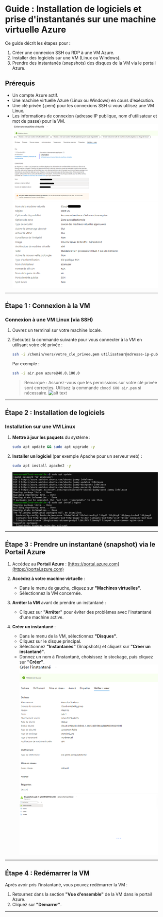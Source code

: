 # Guide : Installation de logiciels et prise d'instantanés sur une machine virtuelle Azure

Ce guide décrit les étapes pour :
1. Créer une connexion SSH ou RDP à une VM Azure.
2. Installer des logiciels sur une VM (Linux ou Windows).
3. Prendre des instantanés (snapshots) des disques de la VM via le portail Azure.

## Prérequis
- Un compte Azure actif.
- Une machine virtuelle Azure (Linux ou Windows) en cours d'exécution.
- Une clé privée (.pem) pour les connexions SSH si vous utilisez une VM Linux.
- Les informations de connexion (adresse IP publique, nom d'utilisateur et mot de passe) pour la VM.
![alt text](<creation de la vm.png>)
![alt text](<creation de la vm pt2.png>)
---

## Étape 1 : Connexion à la VM

### Connexion à une VM Linux (via SSH)

1. Ouvrez un terminal sur votre machine locale.
2. Exécutez la commande suivante pour vous connecter à la VM en utilisant votre clé privée :
   ```bash
   ssh -i /chemin/vers/votre_cle_privee.pem utilisateur@adresse-ip-publique
   ```
   Par exemple :
   ```bash
   ssh -i air.pem azure@40.0.100.0
   ```

   > Remarque : Assurez-vous que les permissions sur votre clé privée sont correctes. Utilisez la commande `chmod 600 air.pem` si nécessaire.
![alt text](<Connexion à la machine vituelle.png>)
---

## Étape 2 : Installation de logiciels

### Installation sur une VM Linux

1. **Mettre à jour les paquets** du système :
 
     ```bash
     sudo apt update && sudo apt upgrade -y
     ```
  
2. **Installer un logiciel** (par exemple Apache pour un serveur web) :
     ```bash
     sudo apt install apache2 -y
     ```
     ![alt text](installation.png)
---

## Étape 3 : Prendre un instantané (snapshot) via le Portail Azure

1. Accédez au **Portail Azure** : [https://portal.azure.com](https://portal.azure.com)
2. **Accédez à votre machine virtuelle** :
   - Dans le menu de gauche, cliquez sur **"Machines virtuelles"**.
   - Sélectionnez la VM concernée.

3. **Arrêter la VM** avant de prendre un instantané :
   - Cliquez sur **"Arrêter"** pour éviter des problèmes avec l'instantané d'une machine active.

4. **Créer un instantané** :
   - Dans le menu de la VM, sélectionnez **"Disques"**.
   - Cliquez sur le disque principal.
   - Sélectionnez **"Instantanés"** (Snapshots) et cliquez sur **"Créer un instantané"**.
   - Donnez un nom à l'instantané, choisissez le stockage, puis cliquez sur **"Créer"**.
![alt text](<creation du snapshot.png>)
![alt text](<creation du snapshot pt 2.png>)
---

## Étape 4 : Redémarrer la VM

Après avoir pris l'instantané, vous pouvez redémarrer la VM :

1. Retournez dans la section **"Vue d'ensemble"** de la VM dans le portail Azure.
2. Cliquez sur **"Démarrer"**.

---



